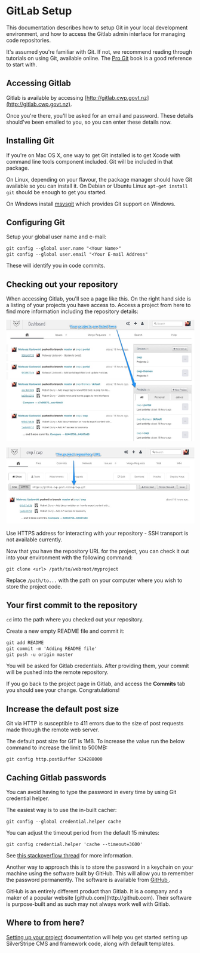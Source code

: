 <!--
title: GitLab setup
pagenumber: 2
-->

# GitLab Setup

This documentation describes how to setup Git in your local development environment, and how to access the Gitlab admin
interface for managing code repositories.

It's assumed you're familiar with Git. If not, we recommend reading through tutorials on using Git, available online.
The [Pro Git](http://git-scm.com/book) book is a good reference to start with.

## Accessing Gitlab

Gitlab is available by accessing [http://gitlab.cwp.govt.nz](http://gitlab.cwp.govt.nz).

Once you're there, you'll be asked for an email and password. These details should've been emailed to you, so you can
enter these details now.

## Installing Git

If you're on Mac OS X, one way to get Git installed is to get Xcode with command line tools component included. Git will
be included in that package.

On Linux, depending on your flavour, the package manager should have Git available so you can install it.  On Debian or
Ubuntu Linux `apt-get install git` should be enough to get you started.

On Windows install [msysgit](http://msysgit.github.com/) which provides Git support on Windows.

## Configuring Git

Setup your global user name and e-mail:

	git config --global user.name "<Your Name>"
	git config --global user.email "<Your E-mail Address"

These will identify you in code commits.

## Checking out your repository

When accessing Gitlab, you'll see a page like this. On the right hand side is a listing of your projects you have
access to. Access a project from here to find more information including the repository details:

![Gitlab projects](_images/gitlab-projects.jpg)

![Gitlab project repository URL](_images/gitlab-project-repo-url.jpg)

<div class="notice" markdown='1'>
Use HTTPS address for interacting with your repository - SSH transport is not available currently.
</div>

Now that you have the repository URL for the project, you can check it out into your environment with the following
command:

	git clone <url> /path/to/webroot/myproject

Replace `/path/to...` with the path on your computer where you wish to store the project code.

## Your first commit to the repository

`cd` into the path where you checked out your repository.

Create a new empty README file and commit it:

	git add README
	git commit -m 'Adding README file'
	git push -u origin master

You will be asked for Gitlab credentials. After providing them, your commit will be pushed into the remote repository.

If you go back to the project page in Gitlab, and access the **Commits** tab you should see your change.
Congratulations!

## Increase the default post size

Git via HTTP is susceptible to 411 errors due to the size of post requests made through the remote web server.

The default post size for GIT is 1MB. To increase the value run the below command to increase the limit to 500MB:

	git config http.postBuffer 524288000

## Caching Gitlab passwords

You can avoid having to type the password in every time by using Git credential helper.

The easiest way is to use the in-built cacher:

	git config --global credential.helper cache

You can adjust the timeout period from the default 15 minutes:

	git config credential.helper 'cache --timeout=3600'

See [this stackoverflow
thread](http://stackoverflow.com/questions/5343068/is-there-a-way-to-skip-password-typing-when-using-https-github) for
more information.

Another way to approach this is to store the password in a keychain on your machine using the software built by GitHub.
This will allow you to remember the password permanently. The software is available from [GitHub
](https://help.github.com/articles/set-up-git).

<div class="notice" markdown='1'>
GitHub is an entirely different product than Gitlab. It is a company and a maker of a popular website
[github.com](http://github.com). Their software is purpose-built and as such may not always work well with Gitlab.
</div>

## Where to from here?

[Setting up your project](../development-tutorials/setting-up-your-project) documentation will help you get started setting up
SilverStripe CMS and framework code, along with default templates.

